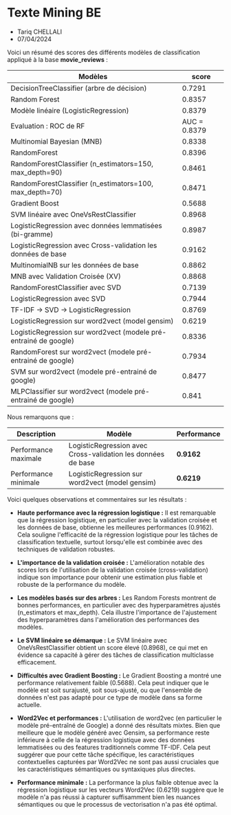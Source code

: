 # Texte Mining BE

- Tariq CHELLALI
- 07/04/2024


Voici un résumé  des scores des différents modèles de classification appliqué à la base **movie_reviews** :

| Modèles                                                 | score |
|--------------------------------------------------------|-------------|
| DecisionTreeClassifier (arbre de décision)                  | 0.7291     |
| Random Forest                 |0.8357                         |
| Modèle linéaire (LogisticRegression)                   | 0.8379      |
| Evaluation : ROC de RF                | AUC = 0.8379     |
| Multinomial Bayesian (MNB)                             | 0.8338      |
| RandomForest                                           | 0.8396      |
| RandomForestClassifier (n_estimators=150, max_depth=90)| 0.8461      |
| RandomForestClassifier (n_estimators=100, max_depth=70)| 0.8471      |
| Gradient Boost | 0.5688     |
| SVM linéaire avec OneVsRestClassifier                  | 0.8968      |
| LogisticRegression avec données lemmatisées (bi-gramme)| 0.8987      |
| LogisticRegression avec Cross-validation  les données de base            | 0.9162      |
| MultinomialNB sur les données de base                  | 0.8862      |
| MNB avec Validation Croisée (XV)                       | 0.8868      |
| RandomForestClassifier avec SVD                        | 0.7139      |
| LogisticRegression avec SVD                            | 0.7944      |
| TF-IDF -> SVD -> LogisticRegression                    | 0.8769      |
| LogisticRegression sur word2vect  (model gensim)                     | 0.6219      |
| LogisticRegression sur word2vect (modele pré-entrainé de google)    | 0.8336      |
| RandomForest sur word2vect (modele pré-entrainé de google)    | 0.7934      |
| SVM sur word2vect (modele pré-entrainé de google)    | 0.8477      |
| MLPClassifier sur word2vect (modele pré-entrainé de google)    | 0.841      |

Nous remarquons que :

| Description          | Modèle                                     | Performance |
|----------------------|--------------------------------------------|-------------|
| Performance maximale | LogisticRegression avec Cross-validation les données de base   | **0.9162**      |
| Performance minimale | LogisticRegression sur word2vect (model gensim)          | **0.6219**      |


 Voici quelques observations et commentaires sur les résultats :

- **Haute performance avec la régression logistique :** Il est remarquable que la régression logistique, en particulier avec la validation croisée et les données de base, obtienne les meilleures performances (0.9162). Cela souligne l'efficacité de la régression logistique pour les tâches de classification textuelle, surtout lorsqu'elle est combinée avec des techniques de validation robustes.

- **L'importance de la validation croisée :** L'amélioration notable des scores lors de l'utilisation de la validation croisée (cross-validation) indique son importance pour obtenir une estimation plus fiable et robuste de la performance du modèle.

- **Les modèles basés sur des arbres :** Les Random Forests montrent de bonnes performances, en particulier avec des hyperparamètres ajustés (n_estimators et max_depth). Cela illustre l'importance de l'ajustement des hyperparamètres dans l'amélioration des performances des modèles.

- **Le SVM linéaire se démarque :** Le SVM linéaire avec OneVsRestClassifier obtient un score élevé (0.8968), ce qui met en évidence sa capacité à gérer des tâches de classification multiclasse efficacement.

- **Difficultés avec Gradient Boosting :** Le Gradient Boosting a montré une performance relativement faible (0.5688). Cela peut indiquer que le modèle est soit surajusté, soit sous-ajusté, ou que l'ensemble de données n'est pas adapté pour ce type de modèle dans sa forme actuelle.

- **Word2Vec et performances :** L'utilisation de word2vec (en particulier le modèle pré-entraîné de Google) a donné des résultats mixtes. Bien que meilleure que le modèle généré avec Gensim, sa performance reste inférieure à celle de la régression logistique avec des données lemmatisées ou des features traditionnels comme TF-IDF. Cela peut suggérer que pour cette tâche spécifique, les caractéristiques contextuelles capturées par Word2Vec ne sont pas aussi cruciales que les caractéristiques sémantiques ou syntaxiques plus directes.

- **Performance minimale :** La performance la plus faible obtenue avec la régression logistique sur les vecteurs Word2Vec (0.6219) suggère que le modèle n'a pas réussi à capturer suffisamment bien les nuances sémantiques ou que le processus de vectorisation n'a pas été optimal.

